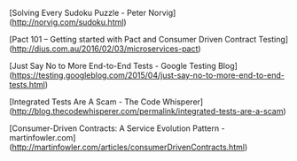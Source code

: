 [Solving Every Sudoku Puzzle - Peter Norvig]
(http://norvig.com/sudoku.html)

[Pact 101 – Getting started with Pact and Consumer Driven Contract Testing]
(http://dius.com.au/2016/02/03/microservices-pact)

[Just Say No to More End-to-End Tests - Google Testing Blog]
(https://testing.googleblog.com/2015/04/just-say-no-to-more-end-to-end-tests.html)

[Integrated Tests Are A Scam - The Code Whisperer]
(http://blog.thecodewhisperer.com/permalink/integrated-tests-are-a-scam)

[Consumer-Driven Contracts: A Service Evolution Pattern - martinfowler.com]
(http://martinfowler.com/articles/consumerDrivenContracts.html)
